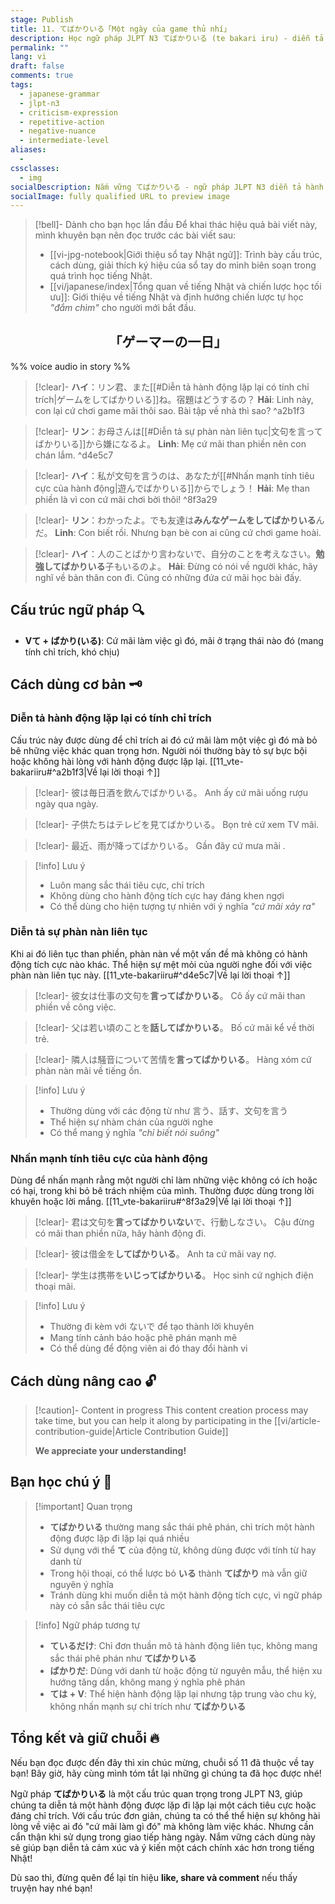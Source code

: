 ```yaml
---
stage: Publish
title: 11. てばかりいる「Một ngày của game thủ nhí」
description: Học ngữ pháp JLPT N3 てばかりいる (te bakari iru) - diễn tả hành động lặp lại mang tính chỉ trích. Cấu trúc, cách dùng, ví dụ chi tiết và phân biệt với các ngữ pháp tương tự.
permalink: ""
lang: vi
draft: false
comments: true
tags:
  - japanese-grammar
  - jlpt-n3
  - criticism-expression
  - repetitive-action
  - negative-nuance
  - intermediate-level
aliases:
  - 
cssclasses:
  - img
socialDescription: Nắm vững てばかりいる - ngữ pháp JLPT N3 diễn tả hành động lặp lại mang tính chỉ trích trong tiếng Nhật.
socialImage: fully qualified URL to preview image
---
```


> [!bell]- Dành cho bạn học lần đầu
> Để khai thác hiệu quả bài viết này, mình khuyên bạn nên đọc trước các bài viết sau:
> - [[vi-jpg-notebook|Giới thiệu sổ tay Nhật ngữ]]: Trình bày cấu trúc, cách dùng, giải thích ký hiệu của sổ tay do mình biên soạn trong quá trình học tiếng Nhật.   
> - [[vi/japanese/index|Tổng quan về tiếng Nhật và chiến lược học tối ưu]]: Giới thiệu về tiếng Nhật và định hướng chiến lược tự học *"đắm chìm"* cho người mới bắt đầu.

<h2 style="text-align:center">「ゲーマーの一日」</h2>

%% voice audio in story %%

> [!clear]- **ハイ**：リン君、また[[#Diễn tả hành động lặp lại có tính chỉ trích|ゲームをしてばかりいる]]ね。宿題はどうするの？
> **Hải**: Linh này, con lại cứ chơi game mãi thôi sao. Bài tập về nhà thì sao?
^a2b1f3

> [!clear]- **リン**：お母さんは[[#Diễn tả sự phàn nàn liên tục|文句を言ってばかりいる]]から嫌になるよ。
> **Linh**: Mẹ cứ mãi than phiền nên con chán lắm.
^d4e5c7

> [!clear]- **ハイ**：私が文句を言うのは、あなたが[[#Nhấn mạnh tính tiêu cực của hành động|遊んでばかりいる]]からでしょう！
> **Hải**: Mẹ than phiền là vì con cứ mãi chơi bời thôi!
^8f3a29

> [!clear]- **リン**：わかったよ。でも友達は**みんなゲームをしてばかりいる**んだ。
> **Linh**: Con biết rồi. Nhưng bạn bè con ai cũng cứ chơi game hoài.

> [!clear]- **ハイ**：人のことばかり言わないで、自分のことを考えなさい。**勉強してばかりいる**子もいるのよ。
> **Hải**: Đừng có nói về người khác, hãy nghĩ về bản thân con đi. Cũng có những đứa cứ mãi học bài đấy.

## Cấu trúc ngữ pháp 🔍
- **Vて + ばかり(いる)**: Cứ mãi làm việc gì đó, mãi ở trạng thái nào đó (mang tính chỉ trích, khó chịu)

## Cách dùng cơ bản 🗝️

### Diễn tả hành động lặp lại có tính chỉ trích
Cấu trúc này được dùng để chỉ trích ai đó cứ mãi làm một việc gì đó mà bỏ bê những việc khác quan trọng hơn. Người nói thường bày tỏ sự bực bội hoặc không hài lòng với hành động được lặp lại. [[11_vte-bakariiru#^a2b1f3|Về lại lời thoại ↑]]

> [!clear]- 彼は毎日酒を飲んでばかりいる。
> Anh ấy cứ mãi uống rượu ngày qua ngày.

> [!clear]- 子供たちはテレビを見てばかりいる。
> Bọn trẻ cứ xem TV mãi.

> [!clear]- 最近、雨が降ってばかりいる。
> Gần đây cứ mưa mãi .

> [!info] Lưu ý
> - Luôn mang sắc thái tiêu cực, chỉ trích
> - Không dùng cho hành động tích cực hay đáng khen ngợi
> - Có thể dùng cho hiện tượng tự nhiên với ý nghĩa *"cứ mãi xảy ra"*

### Diễn tả sự phàn nàn liên tục
Khi ai đó liên tục than phiền, phàn nàn về một vấn đề mà không có hành động tích cực nào khác. Thể hiện sự mệt mỏi của người nghe đối với việc phàn nàn liên tục này. [[11_vte-bakariiru#^d4e5c7|Về lại lời thoại ↑]]

> [!clear]- 彼女は仕事の文句を**言ってばかりいる**。
> Cô ấy cứ mãi than phiền về công việc.

> [!clear]- 父は若い頃のことを**話してばかりいる**。
> Bố cứ mãi kể về thời trẻ.

> [!clear]- 隣人は騒音について苦情を**言ってばかりいる**。
> Hàng xóm cứ phàn nàn mãi về tiếng ồn.

> [!info] Lưu ý
> - Thường dùng với các động từ như 言う、話す、文句を言う
> - Thể hiện sự nhàm chán của người nghe
> - Có thể mang ý nghĩa *"chỉ biết nói suông"*

### Nhấn mạnh tính tiêu cực của hành động
Dùng để nhấn mạnh rằng một người chỉ làm những việc không có ích hoặc có hại, trong khi bỏ bê trách nhiệm của mình. Thường được dùng trong lời khuyên hoặc lời mắng. [[11_vte-bakariiru#^8f3a29|Về lại lời thoại ↑]]

> [!clear]- 君は文句を**言ってばかりいない**で、行動しなさい。
> Cậu đừng có mãi than phiền nữa, hãy hành động đi.

> [!clear]- 彼は借金を**してばかりいる**。
> Anh ta cứ mãi vay nợ.

> [!clear]- 学生は携帯を**いじってばかりいる**。
> Học sinh cứ nghịch điện thoại mãi.

> [!info] Lưu ý
> - Thường đi kèm với ないで để tạo thành lời khuyên
> - Mang tính cảnh báo hoặc phê phán mạnh mẽ
> - Có thể dùng để động viên ai đó thay đổi hành vi

## Cách dùng nâng cao 🔓

> [!caution]- Content in progress
> This content creation process may take time, but you can help it along by participating in the [[vi/article-contribution-guide|Article Contribution Guide]]
>
> **We appreciate your understanding!**

## Bạn học chú ý 👀

> [!important] Quan trọng
> - **てばかりいる** thường mang sắc thái phê phán, chỉ trích một hành động được lặp đi lặp lại quá nhiều
> - Sử dụng với thể **て** của động từ, không dùng được với tính từ hay danh từ
> - Trong hội thoại, có thể lược bỏ **いる** thành **てばかり** mà vẫn giữ nguyên ý nghĩa
> - Tránh dùng khi muốn diễn tả một hành động tích cực, vì ngữ pháp này có sẵn sắc thái tiêu cực

> [!info] Ngữ pháp tương tự
> - **ているだけ**: Chỉ đơn thuần mô tả hành động liên tục, không mang sắc thái phê phán như **てばかりいる**
> - **ばかりだ**: Dùng với danh từ hoặc động từ nguyên mẫu, thể hiện xu hướng tăng dần, không mang ý nghĩa phê phán
> - **ては + V**: Thể hiện hành động lặp lại nhưng tập trung vào chu kỳ, không nhấn mạnh sự chỉ trích như **てばかりいる**

## Tổng kết và giữ chuỗi 🔥
Nếu bạn đọc được đến đây thì xin chúc mừng, chuỗi số 11 đã thuộc về tay bạn! Bây giờ, hãy cùng mình tóm tắt lại những gì chúng ta đã học được nhé!

Ngữ pháp **てばかりいる** là một cấu trúc quan trọng trong JLPT N3, giúp chúng ta diễn tả một hành động được lặp đi lặp lại một cách tiêu cực hoặc đáng chỉ trích. Với cấu trúc đơn giản, chúng ta có thể thể hiện sự không hài lòng về việc ai đó "cứ mãi làm gì đó" mà không làm việc khác. Nhưng cần cẩn thận khi sử dụng trong giao tiếp hàng ngày. Nắm vững cách dùng này sẽ giúp bạn diễn tả cảm xúc và ý kiến một cách chính xác hơn trong tiếng Nhật!

Dù sao thì, đừng quên để lại tín hiệu **like, share và comment** nếu thấy truyện hay nhé bạn!
